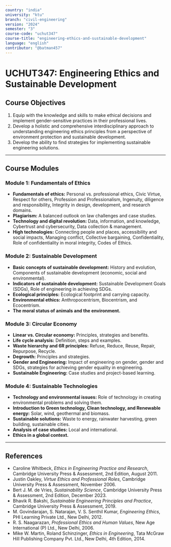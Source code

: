 ```yaml
---
country: "india"
university: "ktu"
branch: "civil-engineering"
version: "2024"
semester: "3"
course-code: "uchut347"
course-title: "engineering-ethics-and-sustainable-development"
language: "english"
contributor: "@batman457"
---
```


# UCHUT347: Engineering Ethics and Sustainable Development

## Course Objectives
1. Equip with the knowledge and skills to make ethical decisions and implement gender-sensitive practices in their professional lives.
2. Develop a holistic and comprehensive interdisciplinary approach to understanding engineering ethics principles from a perspective of environment protection and sustainable development.
3. Develop the ability to find strategies for implementing sustainable engineering solutions.

---

## Course Modules

### Module 1: Fundamentals of Ethics
- **Fundamentals of ethics:** Personal vs. professional ethics, Civic Virtue, Respect for others, Profession and Professionalism, Ingenuity, diligence and responsibility, Integrity in design, development, and research domains.
- **Plagiarism:** A balanced outlook on law challenges and case studies.
- **Technology and digital revolution:** Data, information, and knowledge, Cybertrust and cybersecurity, Data collection & management.
- **High technologies:** Connecting people and places, accessibility and social impacts, Managing conflict, Collective bargaining, Confidentiality, Role of confidentiality in moral integrity, Codes of Ethics.

### Module 2: Sustainable Development
- **Basic concepts of sustainable development:** History and evolution, Components of sustainable development (economic, social and environmental).
- **Indicators of sustainable development:** Sustainable Development Goals (SDGs), Role of engineering in achieving SDGs.
- **Ecological principles:** Ecological footprint and carrying capacity.
- **Environmental ethics:** Anthropocentrism, Biocentrism, and Ecocentrism.
- **The moral status of animals and the environment.**

### Module 3: Circular Economy
- **Linear vs. Circular economy:** Principles, strategies and benefits.
- **Life cycle analysis:** Definition, steps and examples.
- **Waste hierarchy and 6R principles:** Refuse, Reduce, Reuse, Repair, Repurpose, Recycle.
- **Degrowth:** Principles and strategies.
- **Gender and Engineering:** Impact of engineering on gender, gender and SDGs, strategies for achieving gender equality in engineering.
- **Sustainable Engineering:** Case studies and project-based learning.

### Module 4: Sustainable Technologies
- **Technology and environmental issues:** Role of technology in creating environmental problems and solving them.
- **Introduction to Green technology, Clean technology, and Renewable energy:** Solar, wind, geothermal and biomass.
- **Sustainable solutions:** Waste to energy, rainwater harvesting, green building, sustainable cities.
- **Analysis of case studies:** Local and international.
- **Ethics in a global context.**

---

## References

- Caroline Whitbeck, *Ethics in Engineering Practice and Research*, Cambridge University Press & Assessment, 2nd Edition, August 2011.  
- Justin Oakley, *Virtue Ethics and Professional Roles*, Cambridge University Press & Assessment, November 2006.  
- Bert J. M. de Vries, *Sustainability Science*, Cambridge University Press & Assessment, 2nd Edition, December 2023.  
- Bhavik R. Bakshi, *Sustainable Engineering Principles and Practice*, Cambridge University Press & Assessment, 2019.  
- M. Govindarajan, S. Natarajan, V. S. Senthil Kumar, *Engineering Ethics*, PHI Learning Private Ltd., New Delhi, 2012.  
- R. S. Naagarazan, *Professional Ethics and Human Values*, New Age International (P) Ltd., New Delhi, 2006.  
- Mike W. Martin, Roland Schinzinger, *Ethics in Engineering*, Tata McGraw Hill Publishing Company Pvt. Ltd., New Delhi, 4th Edition, 2014.
